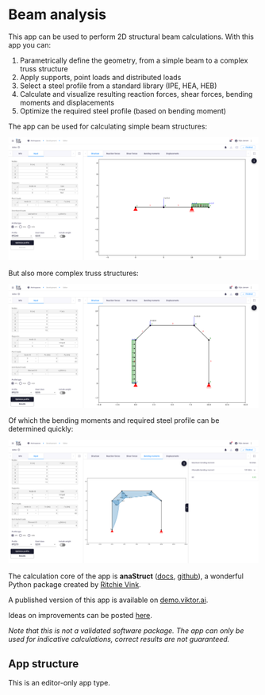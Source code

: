 # Beam analysis
This app can be used to perform 2D structural beam calculations. With this app you can:
1. Parametrically define the geometry, from a simple beam to a complex truss structure
2. Apply supports, point loads and distributed loads
3. Select a steel profile from a standard library (IPE, HEA, HEB)
4. Calculate and visualize resulting reaction forces, shear forces, bending moments and displacements
5. Optimize the required steel profile (based on bending moment)

The app can be used for calculating simple beam structures:

![image1](./resources/image1.png)

But also more complex truss structures:

![image2](./resources/image2.png)

Of which the bending moments and required steel profile can be determined quickly:

![image3](./resources/image3.png)

The calculation core of the app is **anaStruct** ([docs](https://anastruct.readthedocs.io/en/latest/), 
[github](https://github.com/ritchie46/anaStruct)), a wonderful Python package created by [Ritchie Vink](https://www.ritchievink.com/).

A published version of this app is available on [demo.viktor.ai](https://demo.viktor.ai/public/beam-structural-analysis).

Ideas on improvements can be posted [here](https://github.com/viktor-platform/beam-analysis-app/discussions/categories/ideas).

*Note that this is not a validated software package. The app can only be used for indicative calculations, 
correct results are not guaranteed.*

## App structure
This is an editor-only app type.